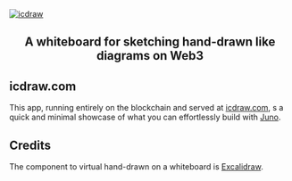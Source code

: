 <a href="https://icdraw.com/" target="_blank" rel="noopener">
  <picture>
    <img alt="icdraw" src="https://github.com/peterpeterparker/icdraw/blob/main/public/social-image.jpg?raw=true" />
  </picture>
</a>

<div align="center">
  <h2>
    A whiteboard for sketching hand-drawn like diagrams on Web3
  <br />
  </h2>
</div>

## icdraw.com

This app, running entirely on the blockchain and served at [icdraw.com](icdraw.com), s a quick and minimal showcase of what you can effortlessly build with [Juno](https://juno.build).

## Credits

The component to virtual hand-drawn on a whiteboard is [Excalidraw](https://github.com/excalidraw/excalidraw).
